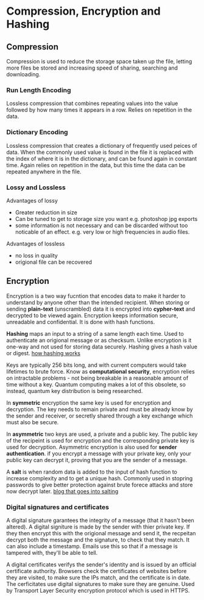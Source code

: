 # Compression, Encryption and Hashing

## Compression
Compression is used to reduce the storage space taken up the file, letting more files be stored and increasing speed of sharing, searching and downloading. 

### Run Length Encoding
Lossless compression that combines repeating values into the value followed by how many times it appears in a row. Relies on repetition in the data.

### Dictionary Encoding
Lossless compression that creates a dictionary of frequently used peices of data. When the commonly used value is found in the file it is replaced with the index of where it is in the dictionary, and can be found again in constant time. Again relies on repetition in the data, but this time the data can be repeated anywhere in the file. 

### Lossy and Lossless
Advantages of lossy
- Greater reduction in size
- Can be tuned to get to storage size you want e.g. photoshop jpg exports
- some information is not necessary and can be discarded without too noticable of an effect. e.g. very low or high frequencies in audio files.

Advantages of lossless 
- no loss in quality
- origional file can be recovered

## Encryption
Encryption is a two way fucntion that encodes data to make it harder to understand by anyone other than the intended recipient. When storing or sending **plain-text** (unscrambled) data it is encrypted into **cypher-text** and decrypted to be viewed again. Encryption keeps information secure, unreadable and confidential. It is done with hash functions.

**Hashing** maps an input to a string of a same length each time. Used to authenticate an origional message or as checksum. Unlike encryption is it one-way and not used for storing data securely. Hashing gives a hash value or digest. [how hashing works](https://github.com/JachymT/a-level-cs-blog/blob/main/Computer%20Systems/1.4/1.4.2/Notes.md#hash-tables)

Keys are typically 256 bits long, and with current computers would take lifetimes to brute force. Know as **computational security**, encryption relies on intractable problems - not being breakable in a reasonable amount of time without a key. Quantum computing makes a lot of this obsolete, so instead, quantum key distribution is being researched.

In **symmetric** encryption the same key is used for encryption and decryption. The key needs to remain private and must be already know by the sender and receiver, or secretly shared through a key exchange which must also be secure.

In **asymmetric** two keys are used, a private and a public key. The public key of the recipeint is used for encryption and the corresponding private key is used for decryption. Asymmetric encryption is also used for **sender authentication**. if you encrypt a message with your private key, only your public key can decrypt it, proving that you are the sender of a message.

A **salt** is when random data is added to the input of hash function to increase complexity and to get a unique hash. Commonly used in stopring passwords to give better protection against brute forece attacks and store now decrypt later. [blog that goes into salting](https://www.thesslstore.com/blog/difference-encryption-hashing-salting/)

### Digital signatures and certificates
A digital signature garantees the integrity of a message (that it hasn't been altered). A digital signiture is made by the sender with thier private key. If they then encrypt this with the origional message and send it, the recpeitan decrypt both the message and the signature, to check that they match. It can also include a timestamp. Emails use this so that if a message is tampered with, they'll be able to tell.

A digital certificates verifys the sender's identity and is issued by an official certificate authority. Browsers check the certificates of websites before they are visited, to make sure the IPs match, and the certificate is in date. The cerficitates use digital signatures to make sure they are genuine. Used by Transport Layer Security encryption protocol which is used in HTTPS.

